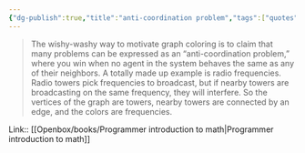 ```yaml
---
{"dg-publish":true,"title":"anti-coordination problem","tags":["quotes"],"date":"2023-07-11T10:12:42+04:00","modified_at":"2023-10-27T12:34:42+04:00","alias":"anti-coordination problem","dg-path":"/quotes/202307111012.md","permalink":"/quotes/202307111012/","dgPassFrontmatter":true}
---
```



> The wishy-washy way to motivate graph coloring is to claim that many problems can be expressed as an “anti-coordination problem,” where you win when no agent in the system behaves the same as any of their neighbors. A totally made up example is radio frequencies. Radio towers pick frequencies to broadcast, but if nearby towers are broadcasting on the same frequency, they will interfere. So the vertices of the graph are towers, nearby towers are connected by an edge, and the colors are frequencies. 

Link:: [[Openbox/books/Programmer introduction to math\|Programmer introduction to math]]

